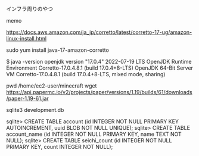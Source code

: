 インフラ周りのやつ

memo

https://docs.aws.amazon.com/ja_jp/corretto/latest/corretto-17-ug/amazon-linux-install.html

sudo yum install java-17-amazon-corretto

$ java -version
openjdk version "17.0.4" 2022-07-19 LTS
OpenJDK Runtime Environment Corretto-17.0.4.8.1 (build 17.0.4+8-LTS)
OpenJDK 64-Bit Server VM Corretto-17.0.4.8.1 (build 17.0.4+8-LTS, mixed mode, sharing)

pwd
/home/ec2-user/minecraft
wget https://api.papermc.io/v2/projects/paper/versions/1.19/builds/61/downloads/paper-1.19-61.jar

sqlite3 development.db

sqlite> CREATE TABLE account (id INTEGER NOT NULL PRIMARY KEY AUTOINCREMENT, uuid BLOB NOT NULL UNIQUE);
sqlite> CREATE TABLE account_name (id INTEGER NOT NULL PRIMARY KEY, name TEXT NOT NULL);
sqlite> CREATE TABLE seichi_count (id INTEGER NOT NULL PRIMARY KEY, count INTEGER NOT NULL);